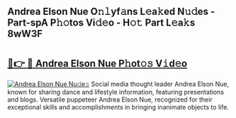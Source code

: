 ## Andrea Elson Nue O𝚗𝚕yf𝚊ns L𝚎a𝚔ed N𝚞𝚍es - Part-spA P𝚑𝚘tos Vi𝚍𝚎o - H𝚘𝚝 Part L𝚎a𝚔s 8wW3F

# <h2><a href="http://kf7lb2.oniu.top/?m=Andrea+Elson+Nue">🔗👉 🔴 Andrea Elson Nue P𝚑ot𝚘𝚜 V𝚒d𝚎o</a></h2>

[![Andrea Elson Nue Nu𝚍e𝚜](https://i.imgur.com/0qMVB7G.gif)](http://kf7lb2.oniu.top/?m=Andrea+Elson+Nue)
Social media thought leader Andrea Elson Nue, known for sharing dance and lifestyle information, featuring presentations and blogs. Versatile puppeteer Andrea Elson Nue, recognized for their exceptional skills and accomplishments in bringing inanimate objects to life.  
